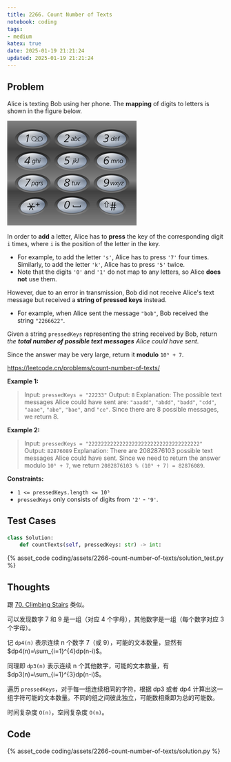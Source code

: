 ```yaml
---
title: 2266. Count Number of Texts
notebook: coding
tags:
- medium
katex: true
date: 2025-01-19 21:21:24
updated: 2025-01-19 21:21:24
---
```

## Problem

Alice is texting Bob using her phone. The **mapping** of digits to letters is shown in the figure below.

![telephone](assets/2266-count-number-of-texts/telephone.png)

In order to **add** a letter, Alice has to **press** the key of the corresponding digit `i` times, where `i` is the position of the letter in the key.

- For example, to add the letter `'s'`, Alice has to press `'7'` four times. Similarly, to add the letter `'k'`, Alice has to press `'5'` twice.
- Note that the digits `'0'` and `'1'` do not map to any letters, so Alice **does not** use them.

However, due to an error in transmission, Bob did not receive Alice's text message but received a **string of pressed keys** instead.

- For example, when Alice sent the message `"bob"`, Bob received the string `"2266622"`.

Given a string `pressedKeys` representing the string received by Bob, return _the **total number of possible text messages** Alice could have sent_.

Since the answer may be very large, return it **modulo** `10⁹ + 7`.

<https://leetcode.cn/problems/count-number-of-texts/>

**Example 1:**

> Input: `pressedKeys = "22233"`
> Output: `8`
> Explanation:
> The possible text messages Alice could have sent are:
> `"aaadd"`, `"abdd"`, `"badd"`, `"cdd"`, `"aaae"`, `"abe"`, `"bae"`, and `"ce"`.
> Since there are 8 possible messages, we return 8.

**Example 2:**

> Input: `pressedKeys = "222222222222222222222222222222222222"`
> Output: `82876089`
> Explanation:
> There are 2082876103 possible text messages Alice could have sent.
> Since we need to return the answer modulo `10⁹ + 7`, we return `2082876103 % (10⁹ + 7) = 82876089`.

**Constraints:**

- `1 <= pressedKeys.length <= 10⁵`
- `pressedKeys` only consists of digits from `'2'` - `'9'`.

## Test Cases

``` python
class Solution:
    def countTexts(self, pressedKeys: str) -> int:
```

{% asset_code coding/assets/2266-count-number-of-texts/solution_test.py %}

## Thoughts

跟 [70. Climbing Stairs](70-climbing-stairs) 类似。

可以发现数字 7 和 9 是一组（对应 4 个字母），其他数字是一组（每个数字对应 3 个字母）。

记 `dp4(n)` 表示连续 n 个数字 7（或 9），可能的文本数量，显然有 $dp4(n)=\sum_{i=1}^{4}dp(n-i)$。

同理即 `dp3(n)` 表示连续 n 个其他数字，可能的文本数量，有 $dp3(n)=\sum_{i=1}^{3}dp(n-i)$。

遍历 `pressedKeys`，对于每一组连续相同的字符，根据 dp3 或者 dp4 计算出这一组字符可能的文本数量。不同的组之间彼此独立，可能数相乘即为总的可能数。

时间复杂度 `O(n)`，空间复杂度 `O(n)`。

## Code

{% asset_code coding/assets/2266-count-number-of-texts/solution.py %}
